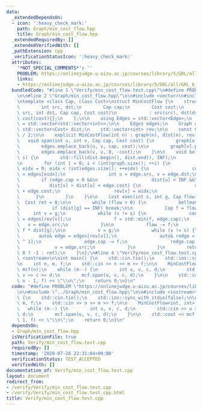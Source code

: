 ```yaml
---
data:
  _extendedDependsOn:
  - icon: ':heavy_check_mark:'
    path: Graph/min_cost_flow.hpp
    title: Graph/min_cost_flow.hpp
  _extendedRequiredBy: []
  _extendedVerifiedWith: []
  _pathExtension: cpp
  _verificationStatusIcon: ':heavy_check_mark:'
  attributes:
    '*NOT_SPECIAL_COMMENTS*': ''
    PROBLEM: https://onlinejudge.u-aizu.ac.jp/courses/library/5/GRL/all/GRL_6_B
    links:
    - https://onlinejudge.u-aizu.ac.jp/courses/library/5/GRL/all/GRL_6_B
  bundledCode: "#line 1 \"Verify/min_cost_flow.test.cpp\"\n#define PROBLEM \"https://onlinejudge.u-aizu.ac.jp/courses/library/5/GRL/all/GRL_6_B\"\
    \n\n#line 2 \"Graph/min_cost_flow.hpp\"\n\n#include <vector>\n#include <limits>\n\
    \ntemplate <class Cap, class Cost>\nstruct MinCostFlow {\n    struct Edge {\n\
    \        int src, dst;\n        Cap cap;\n        Cost cost;\n        Edge(int\
    \ src, int dst, Cap cap, Cost cost)\n            : src(src), dst(dst), cap(cap),\
    \ cost(cost){};\n    };\n\n    using Edges = std::vector<Edge>;\n    using Graph\
    \ = std::vector<std::vector<int>>;\n\n    Edges edges;\n    Graph graph;\n   \
    \ std::vector<Cost> dist;\n    std::vector<int> rev;\n\n    const Cost INF = std::numeric_limits<Cost>::max()\
    \ / 2;\n\n    explicit MinCostFlow(int n) : graph(n), dist(n), rev(n) {}\n\n \
    \   void span(int u, int v, Cap cap, Cost cost) {\n        graph[u].push_back(edges.size());\n\
    \        edges.emplace_back(u, v, cap, cost);\n\n        graph[v].push_back(edges.size());\n\
    \        edges.emplace_back(v, u, 0, -cost);\n    }\n\n    void bellman_ford(int\
    \ s) {\n        std::fill(dist.begin(), dist.end(), INF);\n        dist[s] = 0;\n\
    \n        for (int i = 0; i < (int)graph.size(); ++i) {\n            for (int\
    \ eidx = 0; eidx < (int)edges.size(); ++eidx) {\n                const auto& edge\
    \ = edges[eidx];\n                int u = edge.src, v = edge.dst;\n\n        \
    \        if (edge.cap > 0 &&\n                    dist[u] < INF &&\n         \
    \           dist[v] > dist[u] + edge.cost) {\n                    dist[v] = dist[u]\
    \ + edge.cost;\n                    rev[v] = eidx;\n                }\n      \
    \      }\n        }\n    }\n\n    Cost exec(int s, int g, Cap flow) {\n      \
    \  Cost ret = 0;\n\n        while (flow > 0) {\n            bellman_ford(s);\n\
    \            if (dist[g] == INF) break;\n\n            Cap f = flow;\n       \
    \     int v = g;\n            while (v != s) {\n                const auto& edge\
    \ = edges[rev[v]];\n                f = std::min(f, edge.cap);\n             \
    \   v = edge.src;\n            }\n\n            flow -= f;\n            ret +=\
    \ f * dist[g];\n\n            v = g;\n            while (v != s) {\n         \
    \       auto& edge = edges[rev[v]];\n                auto& redge = edges[rev[v]\
    \ ^ 1];\n                edge.cap -= f;\n                redge.cap += f;\n   \
    \             v = edge.src;\n            }\n        }\n        return (flow >\
    \ 0 ? -1 : ret);\n    }\n};\n#line 4 \"Verify/min_cost_flow.test.cpp\"\n\n#include\
    \ <iostream>\n\nint main() {\n    std::cin.tie();\n    std::ios::sync_with_stdio(false);\n\
    \n    int n, m, f;\n    std::cin >> n >> m >> f;\n\n    MinCostFlow<int, int>\
    \ mcf(n);\n    while (m--) {\n        int u, v, c, d;\n        std::cin >> u >>\
    \ v >> c >> d;\n        mcf.span(u, v, c, d);\n    }\n\n    std::cout << mcf.exec(0,\
    \ n - 1, f) << \"\\n\";\n    return 0;\n}\n"
  code: "#define PROBLEM \"https://onlinejudge.u-aizu.ac.jp/courses/library/5/GRL/all/GRL_6_B\"\
    \n\n#include \"../Graph/min_cost_flow.hpp\"\n\n#include <iostream>\n\nint main()\
    \ {\n    std::cin.tie();\n    std::ios::sync_with_stdio(false);\n\n    int n,\
    \ m, f;\n    std::cin >> n >> m >> f;\n\n    MinCostFlow<int, int> mcf(n);\n \
    \   while (m--) {\n        int u, v, c, d;\n        std::cin >> u >> v >> c >>\
    \ d;\n        mcf.span(u, v, c, d);\n    }\n\n    std::cout << mcf.exec(0, n -\
    \ 1, f) << \"\\n\";\n    return 0;\n}\n"
  dependsOn:
  - Graph/min_cost_flow.hpp
  isVerificationFile: true
  path: Verify/min_cost_flow.test.cpp
  requiredBy: []
  timestamp: '2020-07-26 22:31:04+09:00'
  verificationStatus: TEST_ACCEPTED
  verifiedWith: []
documentation_of: Verify/min_cost_flow.test.cpp
layout: document
redirect_from:
- /verify/Verify/min_cost_flow.test.cpp
- /verify/Verify/min_cost_flow.test.cpp.html
title: Verify/min_cost_flow.test.cpp
---
```

